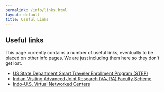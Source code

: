 ```yaml
---
permalink: /info/links.html
layout: default
title: Useful Links
---
```


## Useful links

This page currently contains a number of useful links, eventually to be
placed on other info pages. We are just including them here so they 
don't get lost.

  * [US State Department Smart Traveler Enrollment Program (STEP)](https://step.state.gov/STEPMobile/Default.aspx)
  * [Indian Visiting Advanced Joint Research (VAJRA) Faculty Scheme](https://www.vajra-india.in)
  * [Indo-U.S. Virtual Networked Centers](https://vnc.iusstf.org/)


